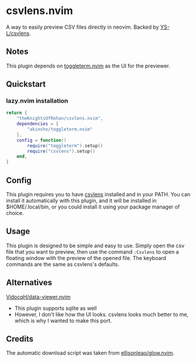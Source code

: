 # csvlens.nvim

A way to easily preview CSV files directly in neovim. Backed by [YS-L/csvlens](https://github.com/YS-L/csvlens).

## Notes

This plugin depends on [toggleterm.nvim](https://github.com/akinsho/toggleterm.nvim) as the UI for the previewer.

## Quickstart

### lazy.nvim installation
```lua
return {
    "theKnightsOfRohan/csvlens.nvim",
    dependencies = {
        "akinsho/toggleterm.nvim"
    },
    config = function()
        require("toggleterm").setup()
        require("csvlens").setup()
    end,
}
```

## Config

This plugin requires you to have [csvlens](https://github.com/YS-L/csvlens) installed and in your PATH. You can install it automatically with this plugin, and it will be installed in $HOME/.local/bin, or you could install it using your package manager of choice.

## Usage

This plugin is designed to be simple and easy to use. Simply open the csv file that you want to preview, then use the command `:Csvlens` to open a floating window with the preview of the opened file. The keyboard commands are the same as csvlens's defaults.

## Alternatives

[VidocqH/data-viewer.nvim](https://github.com/VidocqH/data-viewer.nvim)
- This plugin supports sqlite as well
- However, I don't like how the UI looks. csvlens looks much better to me, which is why I wanted to make this port.

## Credits

The automatic download script was taken from [ellisonleao/glow.nvim](https://github.com/ellisonleao/glow.nvim).
